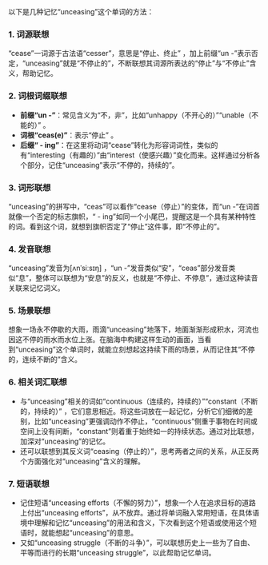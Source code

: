 以下是几种记忆“unceasing”这个单词的方法：

### 1. 词源联想
“cease”一词源于古法语“cesser”，意思是“停止、终止” ，加上前缀“un -”表示否定，“unceasing”就是“不停止的”，不断联想其词源所表达的“停止”与“不停止”含义，帮助记忆。

### 2. 词根词缀联想
 - **前缀“un -”**：常见含义为“不，非”，比如“unhappy（不开心的）”“unable（不能的）” 。
 - **词根“ceas(e)”**：表示“停止” 。
 - **后缀“ - ing”**：在这里将动词“cease”转化为形容词词性，类似的有“interesting（有趣的）”由“interest（使感兴趣）”变化而来。这样通过分析各个部分，记住“unceasing”表示“不停的，持续的”。

### 3. 词形联想
“unceasing”的拼写中，“ceas”可以看作“cease（停止）”的变体，而“un -”在词首就像一个否定的标志旗帜，“ - ing”如同一个小尾巴，提醒这是一个具有某种特性的词。看到这个词，就想到旗帜否定了“停止”这件事，即“不停止的”。

### 4. 发音联想
“unceasing”发音为[ʌnˈsiːsɪŋ] ，“un -”发音类似“安”，“ceas”部分发音类似“息”，整体可以联想为“安息”的反义，也就是“不停止、不停息”，通过这种读音关联来记忆词义。

### 5. 场景联想
想象一场永不停歇的大雨，雨滴“unceasing”地落下，地面渐渐形成积水，河流也因这不停的雨水而水位上涨。在脑海中构建这样生动的画面，当看到“unceasing”这个单词时，就能立刻想起这持续下雨的场景，从而记住其“不停的，连续不断的”含义。

### 6. 相关词汇联想
 - 与“unceasing”相关的词如“continuous（连续的，持续的）”“constant（不断的，持续的）” ，它们意思相近。将这些词放在一起记忆，分析它们细微的差别，比如“unceasing”更强调动作不停止，“continuous”侧重于事物在时间或空间上没有间断，“constant”则着重于始终如一的持续状态。通过对比联想，加深对“unceasing”的记忆。
 - 还可以联想到其反义词“ceasing（停止的）”，思考两者之间的关系，从正反两个方面强化对“unceasing”含义的理解。

### 7. 短语联想
 - 记住短语“unceasing efforts（不懈的努力）”，想象一个人在追求目标的道路上付出“unceasing efforts”，从不放弃。通过将单词融入常用短语，在具体语境中理解和记忆“unceasing”的用法和含义，下次看到这个短语或使用这个短语时，就能想起“unceasing”的意思。
 - 又如“unceasing struggle（不断的斗争）”，可以联想历史上一些为了自由、平等而进行的长期“unceasing struggle”，以此帮助记忆单词。 